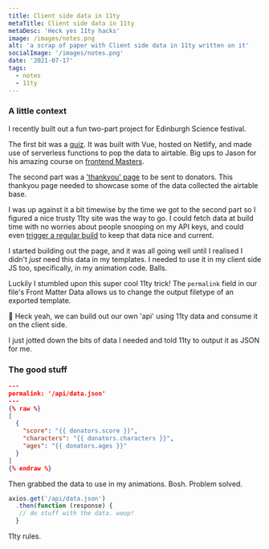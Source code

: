 ```yaml
---
title: Client side data in 11ty
metaTitle: Client side data in 11ty
metaDesc: 'Heck yes 11ty hacks'
image: /images/notes.png
alt: 'a scrap of paper with Client side data in 11ty written on it'
socialImage: '/images/notes.png'
date: '2021-07-17'
tags:
  - notes
  - 11ty
---
```


### A little context

I recently built out a fun two-part project for Edinburgh Science festival.

The first bit was a [quiz](https://dnation.science/). It was built with Vue, hosted on Netlify, and made use of serverless functions to pop the data to airtable. Big ups to Jason for his amazing course on [frontend Masters](https://frontendmasters.com/courses/serverless-functions/).

The second part was a ['thankyou' page](https://thankyou.dnation.science/) to be sent to donators. This thankyou page needed to showcase some of the data collected the airtable base.

I was up against it a bit timewise by the time we got to the second part so I figured a nice trusty 11ty site was the way to go. I could fetch data at build time with no worries about people snooping on my API keys, and could even [trigger a regular build](https://www.11ty.dev/docs/quicktips/netlify-ifttt/) to keep that data nice and current.

I started building out the page, and it was all going well until I realised I didn't _just_ need this data in my templates. I needed to use it in my client side JS too, specifically, in my animation code. Balls.

Luckily I stumbled upon this super cool 11ty trick! The ``permalink`` field in our file's Front Matter Data allows us to change the output filetype of an exported template. 

🥳 Heck yeah, we can build out our own 'api' using 11ty data and consume it on the client side.

I just jotted down the bits of data I needed and told 11ty to output it as JSON for me. 

### The good stuff

```json
---
permalink: '/api/data.json'
---
{% raw %}
[
  {
    "score": "{{ donators.score }}",
    "characters": "{{ donators.characters }}",
    "ages": "{{ donators.ages }}"
  }
]
{% endraw %}
```

Then grabbed the data to use in my animations. Bosh. Problem solved.

```js
axios.get('/api/data.json')
  .then(function (response) { 
   // do stuff with the data. woop!
  }
```
11ty rules.